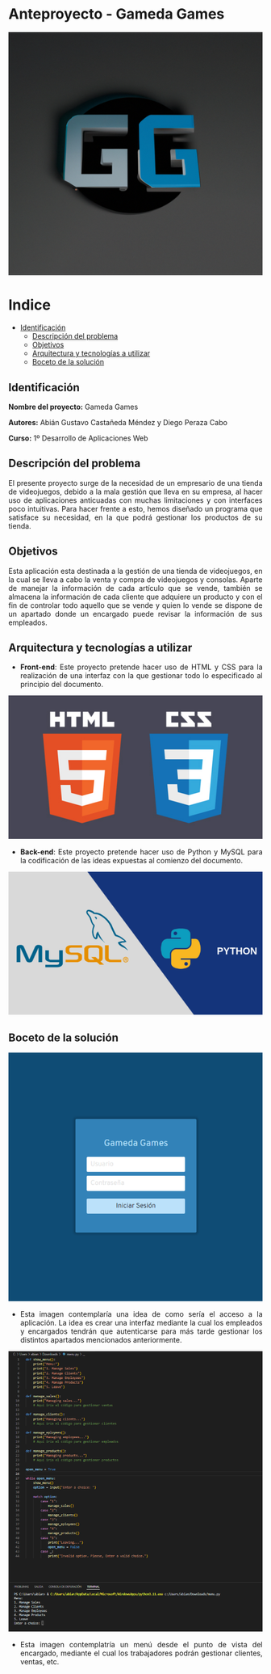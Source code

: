 <div align="justify">

# Anteproyecto - Gameda Games

![](../images/logo.png)
  
# Indice
  
+ [Identificación](#1)
  + [Descripción del problema](#2)
  + [Objetivos](#3)
  + [Arquitectura y tecnologías a utilizar](#4)
  + [Boceto de la solución](#5)

## Identificación <a id="1"></a>

**Nombre del proyecto:** Gameda Games

**Autores:** Abián Gustavo Castañeda Méndez y Diego Peraza Cabo

**Curso:** 1º Desarrollo de Aplicaciones Web

## Descripción del problema <a id="2"></a>

El presente proyecto surge de la necesidad de un empresario de una tienda de videojuegos, debido a la mala gestión que lleva en su empresa, al hacer uso de aplicaciones anticuadas con muchas limitaciones y con interfaces poco intuitivas. Para hacer frente a esto, hemos diseñado un programa que satisface su necesidad, en la que podrá gestionar los productos de su tienda.

## Objetivos <a id="3"></a>

Esta aplicación esta destinada a la gestión de una tienda de videojuegos, en la cual se lleva a cabo la venta y compra de videojuegos y consolas. Aparte de manejar la información de cada artículo que se vende, también se almacena la información de cada cliente que adquiere un producto y con el fin de controlar todo aquello que se vende y quien lo vende
se dispone de un apartado donde un encargado puede revisar la información de sus empleados.

## Arquitectura y tecnologías a utilizar <a id="4"></a>

- **Front-end**: Este proyecto pretende hacer uso de HTML y CSS para la realización de una interfaz con la que gestionar todo lo especificado al principio del documento.

![](../images/front_end.png)

- **Back-end**: Este proyecto pretende hacer uso de Python y MySQL para la codificación de las ideas expuestas al comienzo del documento.

![](../images/back_end.png)

## Boceto de la solución <a id="5"></a>

![](../images/boceto_front_end.png)

- Esta imagen contemplaría una idea de como sería el acceso a la aplicación. La idea es crear una interfaz mediante la cual los empleados y encargados tendrán que autenticarse para más tarde gestionar los distintos apartados mencionados anteriormente.

![](../images/boceto_back_end.png)

- Esta imagen contemplatría un menú desde el punto de vista del encargado, mediante el cual los trabajadores podrán gestionar clientes, ventas, etc.

